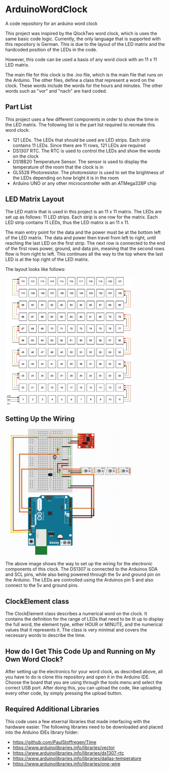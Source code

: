 # ArduinoWordClock
A code repository for an arduino word clock

This project was inspired by the QlockTwo word clock, which is uses the same basic code logic.
Currently, the only language that is supported with this repository is German. 
This is due to the layout of the LED matrix and the hardcoded position of the LEDs in the code.

However, this code can be used a basis of any word clock with an 11 x 11 LED matrix.

The main file for this clock is the .ino file, which is the main file that runs on the Arduino.
The other files, define a class that represent a word on the clock. 
These words include the words for the hours and minutes. 
The other words such as "vor" and "nach" are hard coded.

## Part List
This project uses a few different components in order to show the time in the LED matrix.
The following list is the part list required to recreate this word clock:
- 121 LEDs. The LEDs that should be used are LED strips. Each strip contains 11 LEDs. Since there are 11 rows, 121 LEDs are required
- DS1307 RTC. The RTC is used to control the LEDs and show the words on the clock
- DS18B20 Temperature Sensor. The sensor is used to display the temperature of the room that the clock is in
- GL5528 Photoresistor. The photoresistor is used to set the brightness of the LEDs depending on how bright it is in the room
- Arduino UNO or any other microcontroller with an ATMega328P chip

## LED Matrix Layout
The LED matrix that is used in this project is an 11 x 11 matrix. 
The LEDs are set up as follows:
11 LED strips. Each strip is one row for the matrix. 
Each LED strip contains 11 LEDs, thus the LED matrix is an 11 x 11.

The main entry point for the data and the power must be at the bottom left of the LED matrix. The data and power then travel from left to right, until reaching the last LED on the first strip. The next row is connected to the end of the first rows power, ground, and data pin, meaning that the second rows flow is from right to left. This continues all the way to the top where the last LED is at the top right of the LED matrix.

The layout looks like follows:
<br/>
<br/>
<img src="https://github.com/Felix-Seip/ArduinoWordClock/blob/master/images/matrix-layout.jpg" data-canonical-src="https://github.com/Felix-Seip/ArduinoWordClock/blob/master/images/matrix-layout.jpg" width="400" height="400" />

## Setting Up the Wiring 
<img src="https://github.com/Felix-Seip/ArduinoWordClock/blob/master/images/wiring-layout.png" data-canonical-src="https://github.com/Felix-Seip/ArduinoWordClock/blob/master/images/wiring-layout.png" width="400" height="400" />

The above image shows the way to set up the wiring for the electronic components of this clock. The DS1307 is connected to the Arduinos SDA and SCL pins, while also being powered through the 5v and ground pin on the Arduino. The LEDs are controlled using the Arduinos pin 5 and also connect to the 5v and ground pins.

## ClockElement class
The ClockElement class describes a numerical word on the clock. It contains the definition for the range of LEDs that need to be lit up to display the full word, the element type, either HOUR or MINUTE, and the numerical values that it represents it. The class is very minimal and covers the necessary words to describe the time. 

## How do I Get This Code Up and Running on My Own Word Clock?
After setting up the electronics for your word clock, as described above, all you have to do is clone this repository and open it in the Arduino IDE. Choose the board that you are using through the tools menu and select the correct USB port. After doing this, you can upload the code, like uploading every other code, by simply pressing the upload button. 

## Required Additional Libraries
This code uses a few etxernal libraries that made interfacing with the hardware easier. The following libraries need to be downloaded and placed into the Arduino IDEs library folder:
- https://github.com/PaulStoffregen/Time
- https://www.arduinolibraries.info/libraries/vector
- https://www.arduinolibraries.info/libraries/ds1307-rtc
- https://www.arduinolibraries.info/libraries/dallas-temperature
- https://www.arduinolibraries.info/libraries/one-wire
